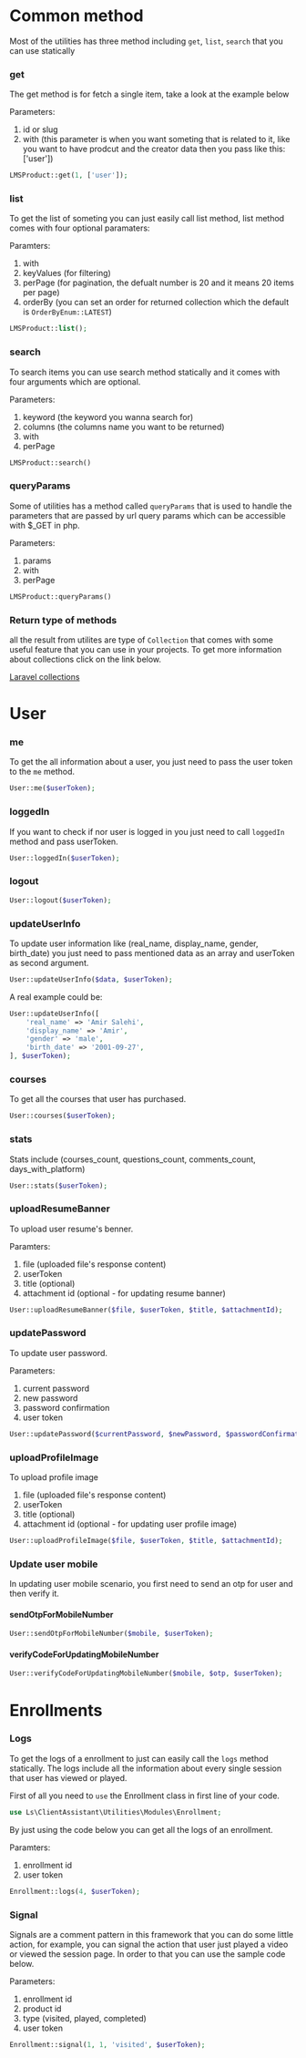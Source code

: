 # Common method

Most of the utilities has three method including ``get``, ``list``, ``search`` that you can use statically

### get

The get method is for fetch a single item, take a look at the example below

Parameters:

1. id or slug
2. with (this parameter is when you want someting that is related to it, like you want to have prodcut and the creator data then you pass like this: ['user'])

```php
LMSProduct::get(1, ['user']);
```

### list

To get the list of someting you can just easily call list method, list method comes with four optional paramaters:

Paramters:

1. with
2. keyValues (for filtering)
3. perPage (for pagination, the defualt number is 20 and it means 20 items per page)
4. orderBy (you can set an order for returned collection which the default is ``OrderByEnum::LATEST``)

```php
LMSProduct::list();
```

### search

To search items you can use search method statically and it comes with four arguments which are optional.

Parameters:

1. keyword (the keyword you wanna search for)
2. columns (the columns name you want to be returned)
3. with
4. perPage

```php
LMSProduct::search()
```

### queryParams

Some of utilities has a method called ``queryParams`` that is used to handle the parameters that are passed by url query params which can be accessible with $_GET in php.

Parameters:

1. params
2. with
3. perPage

```php
LMSProduct::queryParams()
```


### Return type of methods

all the result from utilites are type of ``Collection`` that comes with some useful feature that you can use in your projects. To get more information about collections click on the link below.

[Laravel collections](https://laravel.com/docs/10.x/collections)

# User



### me

To get the all information about a user, you just need to pass the user token to the ``me`` method.

```php
User::me($userToken);
```

### loggedIn

If you want to check if nor user is logged in you just need to call ``loggedIn`` method and pass userToken.

```php
User::loggedIn($userToken);
```

### logout

```php
User::logout($userToken);
```

### updateUserInfo

To update user information like (real_name, display_name, gender, birth_date) you just need to pass mentioned data as an array and userToken as second argument.

```php
User::updateUserInfo($data, $userToken);
```

A real example could be:

```php
User::updateUserInfo([
    'real_name' => 'Amir Salehi',
    'display_name' => 'Amir',
    'gender' => 'male',
    'birth_date' => '2001-09-27',
], $userToken);
```


### courses

To get all the courses that user has purchased.

```php
User::courses($userToken);
```


### stats

Stats include (courses_count, questions_count, comments_count, days_with_platform)

```php
User::stats($userToken);
```

### uploadResumeBanner

To upload user resume's benner.

Paramters:

1. file (uploaded file's response content)
1. userToken
1. title (optional)
1. attachment id (optional - for updating resume banner)

```php
User::uploadResumeBanner($file, $userToken, $title, $attachmentId);
```

### updatePassword

To update user password.

Parameters:

1. current password
2. new password
3. password confirmation
4. user token

```php
User::updatePassword($currentPassword, $newPassword, $passwordConfirmation, $userToken);
```

### uploadProfileImage

To upload profile image

1. file (uploaded file's response content)
2. userToken
3. title (optional)
4. attachment id (optional - for updating user profile image)

```php
User::uploadProfileImage($file, $userToken, $title, $attachmentId);
```

### Update user mobile

In updating user mobile scenario, you first need to send an otp for user and then verify it.

#### sendOtpForMobileNumber

```php
User::sendOtpForMobileNumber($mobile, $userToken);
```

#### verifyCodeForUpdatingMobileNumber

```php
User::verifyCodeForUpdatingMobileNumber($mobile, $otp, $userToken);
```



# Enrollments

### Logs

To get the logs of a enrollment to just can easily call the ``logs`` method statically. The logs include all the information about every single session that user has viewed or played.

First of all you need to ``use`` the Enrollment class in first line of your code.

```php
use Ls\ClientAssistant\Utilities\Modules\Enrollment;
```

By just using the code below you can get all the logs of an enrollment.

Paramters:

1. enrollment id
2. user token

```php
Enrollment::logs(4, $userToken);
```

### Signal

Signals are a comment pattern in this framework that you can do some little action, for example, you can signal the action that user just played a video or viewed the session page.
In order to that you can use the sample code below.

Parameters:

1. enrollment id
2. product id
3. type (visited, played, completed)
4. user token

```php
Enrollment::signal(1, 1, 'visited', $userToken);
```
